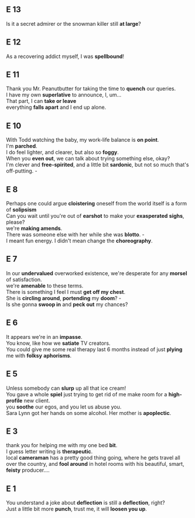 
## E 13  
Is it a secret admirer or the snowman killer still **at large**?  

## E 12  
As a recovering addict myself, I was **spellbound**!  

## E 11 
Thank you Mr. Peanutbutter for taking the time to **quench** our queries.  
I have my own **superlative** to announce, I, um...  
That part, I can **take or leave**  
everything **falls apart** and I end up alone.  


##  E 10  
With Todd watching the baby, my work-life balance is **on point**.  
I'm **parched**.  
I do feel lighter, and clearer, but also so **foggy**.  
When you **even out**, we can talk about trying something else, okay?  
I'm clever and **free-spirited**, and a little bit **sardonic**, but not so much that's off-putting. -   


## E 8 
Perhaps one could argue **cloistering** oneself from the world itself is a form of **solipsism**  
Can you wait until you're out of **earshot** to make your **exasperated** **sighs**, please?  
we're **making amends**.  
There was someone else with her while she was **blotto**. -  
I meant fun energy. I didn't mean change the **choreography**.  


## E 7  
In our **undervalued** overworked existence, we're desperate for any **morsel** of satisfaction.  
we're **amenable** to these terms.  
There is something I feel I must **get off my chest**.  
She is **circling around**, **portending** my **doom**? -  
Is she gonna **swoop in** and **peck out** my chances?  

## E 6  
It appears we're in an **impasse**.  
You know, like how we **satiate** TV creators.  
You could give me some real therapy last 6 months instead of just **plying** me with **folksy** **aphorisms**.  

## E 5 
Unless somebody can **slurp** up all that ice cream!  
You gave a whole **spiel** just trying to get rid of me make room for a **high-profile** new client.  
you **soothe** our egos, and you let us abuse you.  
Sara Lynn got her hands on some alcohol. Her mother is **apoplectic**.  


## E 3 
thank you for helping me with my one bed **bit**.  
I guess letter writing is **therapeutic**.  
local **cameraman** has a pretty good thing going, where he gets travel all over the country, and **fool around** in hotel rooms with his beautiful, smart, **feisty** producer....  

## E 1 
You understand a joke about **deflection** is still a **deflection**, right?  
Just a little bit more **punch**, trust me, it will **loosen you up**.  
